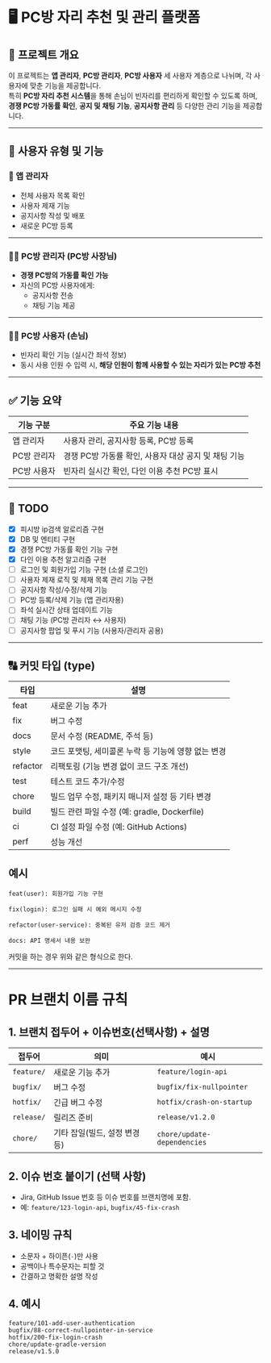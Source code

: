 # 🖥️ PC방 자리 추천 및 관리 플랫폼

## 📌 프로젝트 개요
이 프로젝트는 **앱 관리자**, **PC방 관리자**, **PC방 사용자** 세 사용자 계층으로 나뉘며, 각 사용자에 맞춘 기능을 제공합니다.  
특히 **PC방 자리 추천 시스템**을 통해 손님이 빈자리를 편리하게 확인할 수 있도록 하며,  
**경쟁 PC방 가동률 확인**, **공지 및 채팅 기능**, **공지사항 관리** 등 다양한 관리 기능을 제공합니다.

---

## 👤 사용자 유형 및 기능

### 🔧 앱 관리자
- 전체 사용자 목록 확인
- 사용자 제재 기능
- 공지사항 작성 및 배포
- 새로운 PC방 등록

---

### 🧑‍💼 PC방 관리자 (PC방 사장님)
- **경쟁 PC방의 가동률 확인 가능**
- 자신의 PC방 사용자에게:
  - 공지사항 전송
  - 채팅 기능 제공

---

### 🙋‍♂️ PC방 사용자 (손님)
- 빈자리 확인 기능 (실시간 좌석 정보)
- 동시 사용 인원 수 입력 시, **해당 인원이 함께 사용할 수 있는 자리가 있는 PC방 추천**

---

## ✅ 기능 요약

| 기능 구분     | 주요 기능 내용                                                                 |
|--------------|------------------------------------------------------------------------------|
| 앱 관리자     | 사용자 관리, 공지사항 등록, PC방 등록                                           |
| PC방 관리자   | 경쟁 PC방 가동률 확인, 사용자 대상 공지 및 채팅 기능                              |
| PC방 사용자   | 빈자리 실시간 확인, 다인 이용 추천 PC방 표시                                     |

---

## 📝 TODO

- [X] 피시방 ip검색 알로리즘 구현
- [X] DB 및 엔티티 구현
- [X] 경쟁 PC방 가동률 확인 기능 구현 
- [X] 다인 이용 추천 알고리즘 구현 
- [ ] 로그인 및 회원가입 기능 구현 (소셜 로그인)
- [ ] 사용자 제재 로직 및 제재 목록 관리 기능 구현
- [ ] 공지사항 작성/수정/삭제 기능
- [ ] PC방 등록/삭제 기능 (앱 관리자용)
- [ ] 좌석 실시간 상태 업데이트 기능
- [ ] 채팅 기능 (PC방 관리자 ↔ 사용자)
- [ ] 공지사항 팝업 및 푸시 기능 (사용자/관리자 공용)

---

## 🔠 커밋 타입 (type)

| 타입       | 설명                                         |
|------------|----------------------------------------------|
| feat       | 새로운 기능 추가                              |
| fix        | 버그 수정                                     |
| docs       | 문서 수정 (README, 주석 등)                   |
| style      | 코드 포맷팅, 세미콜론 누락 등 기능에 영향 없는 변경 |
| refactor   | 리팩토링 (기능 변경 없이 코드 구조 개선)       |
| test       | 테스트 코드 추가/수정                         |
| chore      | 빌드 업무 수정, 패키지 매니저 설정 등 기타 변경 |
| build      | 빌드 관련 파일 수정 (예: gradle, Dockerfile)  |
| ci         | CI 설정 파일 수정 (예: GitHub Actions)        |
| perf       | 성능 개선                                     |

## 예시

```
feat(user): 회원가입 기능 구현
```

```
fix(login): 로그인 실패 시 예외 메시지 수정
```

```
refactor(user-service): 중복된 유저 검증 코드 제거
```

```
docs: API 명세서 내용 보완
```

커밋을 하는 경우 위와 같은 형식으로 한다. 

---
# PR 브랜치 이름 규칙

## 1. 브랜치 접두어 + 이슈번호(선택사항) + 설명

| 접두어      | 의미                         | 예시                              |
| ----------- | ---------------------------- | --------------------------------- |
| `feature/`  | 새로운 기능 추가              | `feature/login-api`                |
| `bugfix/`   | 버그 수정                    | `bugfix/fix-nullpointer`           |
| `hotfix/`   | 긴급 버그 수정               | `hotfix/crash-on-startup`          |
| `release/`  | 릴리즈 준비                  | `release/v1.2.0`                   |
| `chore/`    | 기타 잡일(빌드, 설정 변경 등) | `chore/update-dependencies`        |

## 2. 이슈 번호 붙이기 (선택 사항)

- Jira, GitHub Issue 번호 등 이슈 번호를 브랜치명에 포함.
- 예: `feature/123-login-api`, `bugfix/45-fix-crash`

## 3. 네이밍 규칙

- 소문자 + 하이픈(`-`)만 사용
- 공백이나 특수문자는 피할 것
- 간결하고 명확한 설명 작성 

## 4. 예시

```angular2html
feature/101-add-user-authentication
bugfix/88-correct-nullpointer-in-service
hotfix/200-fix-login-crash
chore/update-gradle-version
release/v1.5.0
```